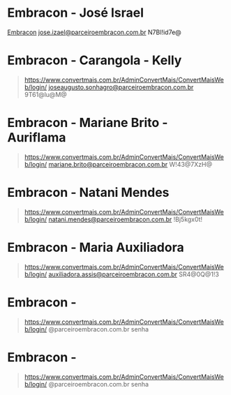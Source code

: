 # Embracon - José Israel
[Embracon](https://www.convertmais.com.br/AdminConvertMais/ConvertMaisWeb/login/)
jose.izael@parceiroembracon.com.br
N7BI!id7e@

# Embracon - Carangola - Kelly
>https://www.convertmais.com.br/AdminConvertMais/ConvertMaisWeb/login/
>joseaugusto.sonhagro@parceiroembracon.com.br
>9T61@lu@M@

# Embracon - Mariane Brito - Auriflama
>https://www.convertmais.com.br/AdminConvertMais/ConvertMaisWeb/login/
>mariane.brito@parceiroembracon.com.br
>W!43@7XzH@

# Embracon - Natani Mendes
>https://www.convertmais.com.br/AdminConvertMais/ConvertMaisWeb/login/
>natani.mendes@parceiroembracon.com.br
>!Bj5kgx0t!

# Embracon - Maria Auxiliadora
>https://www.convertmais.com.br/AdminConvertMais/ConvertMaisWeb/login/
>auxiliadora.assis@parceiroembracon.com.br
>SR4@0Q@1!3

# Embracon - 
>https://www.convertmais.com.br/AdminConvertMais/ConvertMaisWeb/login/
>@parceiroembracon.com.br
>senha

# Embracon - 
>https://www.convertmais.com.br/AdminConvertMais/ConvertMaisWeb/login/
>@parceiroembracon.com.br
>senha